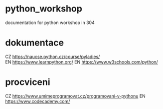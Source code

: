 # python_workshop
documentation for python workshop in 304

# dokumentace
CZ  https://naucse.python.cz/course/pyladies/  
EN  https://www.learnpython.org/
EN  https://www.w3schools.com/python/

# procviceni
CZ  https://www.umimeprogramovat.cz/programovani-v-pythonu
EN  https://www.codecademy.com/
